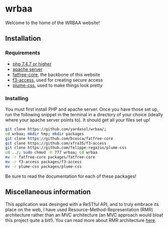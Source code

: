 # wrbaa
Welcome to the home of the WRBAA website!

## Installation
### Requirements
* [php 7.4.7 or higher](https://www.php.net/downloads)
* [apache server](https://httpd.apache.org/download.cgi)
* [fatfree-core](https://github.com/bcosca/fatfree-core), the backbone of this website
* [f3-access](https://github.com/xfra35/f3-access), used for creating secure access
* [plume-css](https://github.com/felippe-regazio/plume-css), used to make things look pretty

### Installing
You must first install PHP and apache server. Once you have those set up, run the following snippet in the terminal in a directory of your choice (ideally where your apache server points to). It should get all your files set up!
```bash
git clone https://github.com/yardasol/wrbaa/;
cd wrbaa; mkdir tmp; mkdir packages
git clone https://github.com/bcosca/fatfree-core
git clone https://github.com/xfra35/f3-access
git clone https://github.com/felippe-regazio/plume-css
cd ../; sudo chmod -R 777 wrbaa; cd wrbaa
mv -r fatfree-core packages/fatfree-core
mv -r f3-access packages/f3-access
mv -r plume-css packages/plume-css
```

Be sure to read the documentation for each of these packages!

## Miscellaneous information
This application was desinged with a ReSTful API, and to truly embrace its place on the web, I have used Resource-Method-Representation (RMR) architecture rather than an MVC architecture (an MVC approach would bloat this project quite a bit!). You can read more about RMR architecture [here](https://www.peej.co.uk/articles/rmr-architecture.html).

